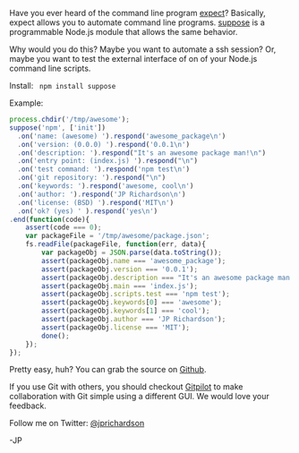 <!--
author: JP Richardson
publish: Fri Aug 03 2012 16:09:40 GMT-0500 (CDT)
status: publish
type: post
link: https://procbits.wordpress.com/2012/08/03/like-unix-expect-automate-command-line-programs-in-node-js-with-suppose/
tags: JavaScript, Node.js
slug: 2012/08/03/like-unix-expect-automate-command-line-programs-in-node-js-with-suppose
title: Like Unix Expect: Automate Command Line Programs in Node.js with Suppose
-->



Have you ever heard of the command line program
[expect](http://en.wikipedia.org/wiki/Expect)? Basically, expect allows
you to automate command line programs.
[suppose](https://github.com/jprichardson/node-suppose) is a
programmable Node.js module that allows the same behavior.

Why would you do this? Maybe you want to automate a ssh session? Or,
maybe you want to test the external interface of on of your Node.js
command line scripts.

Install: ` npm install suppose`

Example:

```javascript
process.chdir('/tmp/awesome');
suppose('npm', ['init'])
  .on('name: (awesome) ').respond('awesome_package\n')
  .on('version: (0.0.0) ').respond('0.0.1\n')
  .on('description: ').respond("It's an awesome package man!\n")
  .on('entry point: (index.js) ').respond("\n")
  .on('test command: ').respond('npm test\n')
  .on('git repository: ').respond("\n")
  .on('keywords: ').respond('awesome, cool\n')
  .on('author: ').respond('JP Richardson\n')
  .on('license: (BSD) ').respond('MIT\n')
  .on('ok? (yes) ' ).respond('yes\n')
.end(function(code){
    assert(code === 0);
    var packageFile = '/tmp/awesome/package.json';
    fs.readFile(packageFile, function(err, data){
        var packageObj = JSON.parse(data.toString());
        assert(packageObj.name === 'awesome_package');
        assert(packageObj.version === '0.0.1');
        assert(packageObj.description === "It's an awesome package man!");
        assert(packageObj.main === 'index.js');
        assert(packageObj.scripts.test === 'npm test');
        assert(packageObj.keywords[0] === 'awesome');
        assert(packageObj.keywords[1] === 'cool');
        assert(packageObj.author === 'JP Richardson');
        assert(packageObj.license === 'MIT');
        done();
    });
});
```

Pretty easy, huh? You can grab the source on
[Github](https://github.com/jprichardson/node-suppose).

If you use Git with others, you should checkout
[Gitpilot](http://gitpilot.com) to make collaboration with Git simple
using a different GUI. We would love your feedback.

Follow me on Twitter: [@jprichardson](http://twitter.com/jprichardson)

-JP
